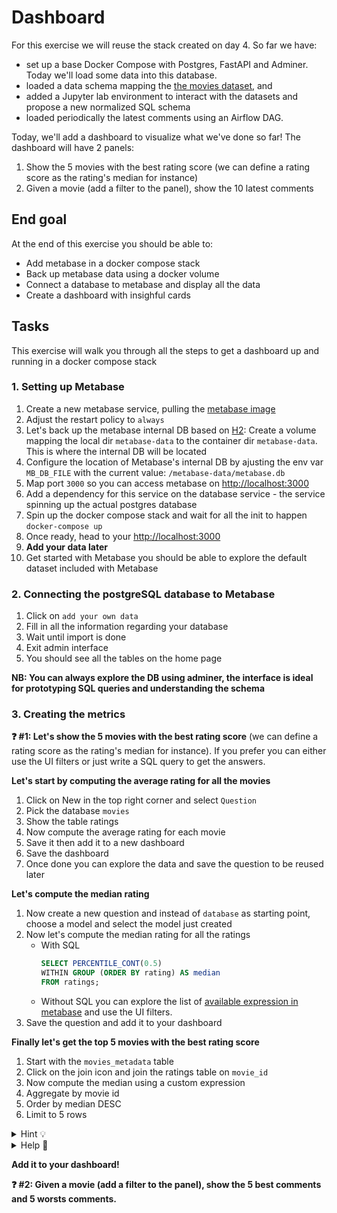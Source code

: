 # Dashboard


For this exercise we will reuse the stack created on day 4. So far we have:

- set up a base Docker Compose with Postgres, FastAPI and Adminer. Today we'll load some data into this database.
- loaded a data schema mapping the [the movies dataset](https://www.kaggle.com/rounakbanik/the-movies-dataset), and
- added a Jupyter lab environment to interact with the datasets and propose a new normalized SQL schema
- loaded periodically the latest comments using an Airflow DAG.


Today, we'll add a dashboard to visualize what we've done so far! The dashboard will have 2 panels:

1. Show the 5 movies with the best rating score (we can define a rating score as the rating's median for instance)
2. Given a movie (add a filter to the panel), show the 10 latest comments

## End goal
At the end of this exercise you should be able to:
- Add metabase in a docker compose stack
- Back up metabase data using a docker volume
- Connect a database to metabase and display all the data
- Create a dashboard with insighful cards

## Tasks

This exercise will walk you through all the steps to get a dashboard up and running in a docker compose stack

### 1. Setting up Metabase

1. Create a new metabase service, pulling the [metabase image](https://hub.docker.com/r/metabase/metabase/)
2. Adjust the restart policy to `always`
3. Let's back up the metabase internal DB based on [H2](https://www.h2database.com/html/main.html): Create a volume mapping the local dir `metabase-data` to the container dir `metabase-data`. This is where the internal DB will be located
4. Configure the location of Metabase's internal DB by ajusting the env var `MB_DB_FILE` with the current value: `/metabase-data/metabase.db`
5. Map port `3000` so you can access metabase on [http://localhost:3000](http://localhost:3000)
6. Add a dependency for this service on the database service - the service spinning up the actual postgres database
7. Spin up the docker compose stack and wait for all the init to happen `docker-compose up`
8. Once ready, head to your [http://localhost:3000](http://localhost:3000)
9. **Add your data later**
10. Get started with Metabase you should be able to explore the default dataset included with Metabase

### 2. Connecting the postgreSQL database to Metabase
1. Click on `add your own data`
2. Fill in all the information regarding your database
3. Wait until import is done
4. Exit admin interface
5. You should see all the tables on the home page

**NB: You can always explore the DB using adminer, the interface is ideal for prototyping SQL queries and understanding the schema**

### 3. Creating the metrics

**❓ #1: Let's show the 5 movies with the best rating score** (we can define a rating score as the rating's median for instance).
If you prefer you can either use the UI filters or just write a SQL query to get the answers.

**Let's start by computing the average rating for all the movies**

1. Click on New in the top right corner and select `Question`
2. Pick the database `movies`
3. Show the table ratings
4. Now compute the average rating for each movie
5. Save it then add it to a new dashboard
6. Save the dashboard
5. Once done you can explore the data and save the question to be reused later

**Let's compute the median rating**

1. Now create a new question and instead of `database` as starting point, choose a model and select the model just created
2. Now let's compute the median rating for all the ratings
    - With SQL
        ```sql
        SELECT PERCENTILE_CONT(0.5)
        WITHIN GROUP (ORDER BY rating) AS median
        FROM ratings;
        ```
    - Without SQL you can explore the list of [available expression in metabase](https://www.metabase.com/docs/latest/users-guide/expressions-list.html#median) and use the UI filters.
3. Save the question and add it to your dashboard

**Finally let's get the top 5 movies with the best rating score**

1. Start with the `movies_metadata` table
2. Click on the join icon and join the ratings table on `movie_id`
3. Now compute the median using a custom expression
4. Aggregate by movie id
5. Order by median DESC
6. Limit to 5 rows

<details>
<summary markdown='span'>Hint 💡</summary>

You notice that nothing is showing up and that the median rating is `NULL`.
Can you find out why, and correct the query?
</details>

<details>
<summary markdown='span'>Help 🙌</summary>
Exclude the movies where rating is empty/null.
</details>

**Add it to your dashboard!**


**❓ #2: Given a movie (add a filter to the panel), show the 5 best comments and 5 worsts comments.**
